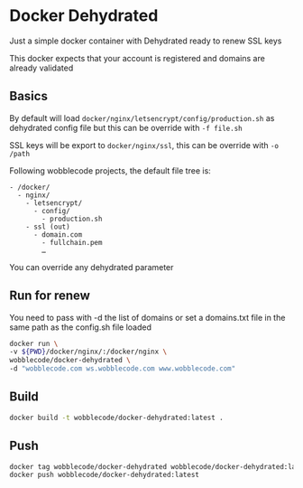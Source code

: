 # Docker Dehydrated

Just a simple docker container with Dehydrated ready to renew SSL keys

This docker expects that your account is registered and domains are already
validated

## Basics

By default will load `docker/nginx/letsencrypt/config/production.sh` as
dehydrated config file but this can be override with `-f file.sh`

SSL keys will be export to `docker/nginx/ssl`, this can be override with
`-o /path`

Following wobblecode projects, the default file tree is:

```
- /docker/
  - nginx/
    - letsencrypt/
      - config/
        - production.sh
    - ssl (out)
      - domain.com
        - fullchain.pem
        …
```

You can override any dehydrated parameter

## Run for renew

You need to pass with -d the list of domains or set a domains.txt file in the
same path as the config.sh file loaded

```sh
docker run \
-v ${PWD}/docker/nginx/:/docker/nginx \
wobblecode/docker-dehydrated \
-d "wobblecode.com ws.wobblecode.com www.wobblecode.com"
```

## Build

```sh
docker build -t wobblecode/docker-dehydrated:latest .
```

## Push

```sh
docker tag wobblecode/docker-dehydrated wobblecode/docker-dehydrated:latest
docker push wobblecode/docker-dehydrated:latest
```
